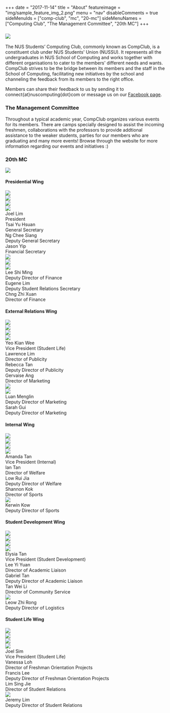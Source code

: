 +++
date = "2017-11-14"
title = "About"
featureimage = "img/sample_feature_img_2.png"
menu = "nav"
disableComments = true
sideMenuIds = ["comp-club", "mc", "20-mc"]
sideMenuNames = ["Computing Club", "The Management Committee", "20th MC"]
+++

### <div id="comp-club" class="section scrollspy"><img src="../img/about/logo.png"></div>

The NUS Students’ Computing Club, commonly known as CompClub, is a constituent club under NUS Students' Union (NUSSU). It represents all the undergraduates in NUS School of Computing and works together with different organisations to cater to the members' different needs and wants. CompClub strives to be the bridge between its members and the staff in the School of Computing, facilitating new initiatives by the school and channeling the feedback from its members to the right office.

Members can share their feedback to us by sending it to connect{at}nuscomputing{dot}com or message us on our [Facebook page](https://www.facebook.com/nuscomputing/).

### <div id="mc" class="section scrollspy">The Management Committee</div>

Throughout a typical academic year, CompClub organizes various events for its members. There are camps specially designed to assist the incoming freshmen, collaborations with the professors to provide addtional assistance to the weaker students, parties for our members who are graduating and many more events! Browse through the website for more information regarding our events and initiatives :)

### <div id="20-mc" class="section scrollspy">20th MC</div>

<img src="../img/about/20-mc/Group.jpg">

#### Presidential Wing
<div class="row has-rounded-images">
<div class="col s3 m3 l3"><img src="../img/about/20-mc/01_JoelLim_President.jpg"></div>
<div class="col s3 m3 l3"><img src="../img/about/20-mc/06_TsaiYuHsuan_GeneralSecretary.jpg"></div>
<div class="col s3 m3 l3"><img src="../img/about/20-mc/07_NgCheeSiang_AssistantGeneralSecretary.jpg"></div>
<div class="col s3 m3 l3"><img src="../img/about/20-mc/08_JasonYip_FinancialSecretary.jpg"></div>
</div>
<div class="row">
<div class="col s3 m3 l3 center-align">Joel Lim<br>President</div>
<div class="col s3 m3 l3 center-align">Tsai Yu Hsuan<br>General Secretary</div>
<div class="col s3 m3 l3 center-align">Ng Chee Siang<br>Deputy General Secretary</div>
<div class="col s3 m3 l3 center-align">Jason Yip<br>Financial Secretary</div>
</div>
<div class="row has-rounded-images">
<div class="col s3 m3 l3"><img src="../img/about/20-mc/09_LeeShiMing_AssistantFinancialSecretary.jpg"></div>
<div class="col s3 m3 l3"><img src="../img/about/20-mc/10_EugeneLim_SecretaryIT.jpg"></div>
<div class="col s3 m3 l3"><img src="../img/about/20-mc/11_ChngZhiXuan_DySecretaryIT.jpg"></div>
<div class="col s3 m3 l3"></div>
</div>
<div class="row">
<div class="col s3 m3 l3 center-align">Lee Shi Ming<br>Deputy Director of Finance</div>
<div class="col s3 m3 l3 center-align">Eugene Lim<br>Deputy Student Relations Secretary</div>
<div class="col s3 m3 l3 center-align">Chng Zhi Xuan<br>Director of Finance</div>
<div class="col s3 m3 l3 center-align"></div>
</div>

#### External Relations Wing
<div class="row has-rounded-images">
<div class="col s3 m3 l3"><img src="../img/about/20-mc/02_YeoKianWee_VPExternalRelations.jpg"></div>
<div class="col s3 m3 l3"><img src="../img/about/20-mc/15_LawrenceLim_DirectorPublicity.jpg"></div>
<div class="col s3 m3 l3"><img src="../img/about/20-mc/16_RebeccaTan_DyDirectorPublicity.jpg"></div>
<div class="col s3 m3 l3"><img src="../img/about/20-mc/12_GervaiseAng_DirectorMarketing.jpg"></div>
</div>
<div class="row">
<div class="col s3 m3 l3 center-align">Yeo Kian Wee<br>Vice President (Student Life)</div>
<div class="col s3 m3 l3 center-align">Lawrence Lim<br>Director of Publicity</div>
<div class="col s3 m3 l3 center-align">Rebecca Tan<br>Deputy Director of Publicity</div>
<div class="col s3 m3 l3 center-align">Gervaise Ang<br>Director of Marketing</div>
</div>
<div class="row has-rounded-images">
<div class="col s3 m3 l3"><img src="../img/about/20-mc/13_NicoleKevin_DyDirectorMarketing.jpg"></div>
<div class="col s3 m3 l3"><img src="../img/about/20-mc/14_ClarisseLim_DyDirectorMarketing.jpg"></div>
<div class="col s3 m3 l3"></div>
<div class="col s3 m3 l3"></div>
</div>
<div class="row">
<div class="col s3 m3 l3 center-align">Luan Menglin<br>Deputy Director of Marketing</div>
<div class="col s3 m3 l3 center-align">Sarah Gui<br>Deputy Director of Marketing</div>
<div class="col s3 m3 l3 center-align"></div>
<div class="col s3 m3 l3 center-align"></div>
</div>

#### Internal Wing
<div class="row has-rounded-images">
<div class="col s3 m3 l3"><img src="../img/about/20-mc/03_AmandaTan_VPInternal.jpg"></div>
<div class="col s3 m3 l3"><img src="../img/about/20-mc/17_IanTan_DirectorWelfare.jpg"></div>
<div class="col s3 m3 l3"><img src="../img/about/20-mc/18_LowRuiJia_DyDirectorWelfare.jpg"></div>
<div class="col s3 m3 l3"><img src="../img/about/20-mc/19_ShannonKok_DirectorSports.jpg"></div>
</div>
<div class="row">
<div class="col s3 m3 l3 center-align">Amanda Tan<br>Vice President (Internal)</div>
<div class="col s3 m3 l3 center-align">Ian Tan<br>Director of Welfare</div>
<div class="col s3 m3 l3 center-align">Low Rui Jia<br>Deputy Director of Welfare</div>
<div class="col s3 m3 l3 center-align">Shannon Kok<br>Director of Sports</div>
</div>
<div class="row has-rounded-images">
<div class="col s3 m3 l3"><img src="../img/about/20-mc/20_KerwinKow_DyDirectorSports.jpg"></div>
<div class="col s3 m3 l3"></div>
<div class="col s3 m3 l3"></div>
<div class="col s3 m3 l3"></div>
</div>
<div class="row">
<div class="col s3 m3 l3 center-align">Kerwin Kow<br>Deputy Director of Sports</div>
<div class="col s3 m3 l3 center-align"></div>
<div class="col s3 m3 l3 center-align"></div>
<div class="col s3 m3 l3 center-align"></div>
</div>

#### Student Development Wing
<div class="row has-rounded-images">
<div class="col s3 m3 l3"><img src="../img/about/20-mc/04_ElysiaTan_VPStudentDevelopment.jpg"></div>
<div class="col s3 m3 l3"><img src="../img/about/20-mc/25_LeeYiyuan_DirectorAcademicLiaison.jpg"></div>
<div class="col s3 m3 l3"><img src="../img/about/20-mc/26_GabrielTan_DyDirectorAcademicLiaison.jpg"></div>
<div class="col s3 m3 l3"><img src="../img/about/20-mc/27_TanWeiLi_DirectorCommunityService.jpg"></div>
</div>
<div class="row">
<div class="col s3 m3 l3 center-align">Elysia Tan<br>Vice President (Student Development)</div>
<div class="col s3 m3 l3 center-align">Lee Yi Yuan<br>Director of Academic Liaison</div>
<div class="col s3 m3 l3 center-align">Gabriel Tan<br>Deputy Director of Academic Liaison</div>
<div class="col s3 m3 l3 center-align">Tan Wei Li<br>Director of Community Service</div>
</div>
<div class="row has-rounded-images">
<div class="col s3 m3 l3"><img src="../img/about/20-mc/28_ZhaoJunRu_DyDirectorCommunityService.jpg"></div>
<div class="col s3 m3 l3"></div>
<div class="col s3 m3 l3"></div>
<div class="col s3 m3 l3"></div>
</div>
<div class="row">
<div class="col s3 m3 l3 center-align">Leow Zhi Rong<br>Deputy Director of Logistics</div>
<div class="col s3 m3 l3 center-align"></div>
<div class="col s3 m3 l3 center-align"></div>
<div class="col s3 m3 l3 center-align"></div>
</div>

#### Student Life Wing
<div class="row has-rounded-images">
<div class="col s3 m3 l3"><img src="../img/about/20-mc/05_JoelSim_VPStudentLife.jpg"></div>
<div class="col s3 m3 l3"><img src="../img/about/20-mc/21_VanessaLoh_DirectorFOP.jpg"></div>
<div class="col s3 m3 l3"><img src="../img/about/20-mc/22_FrancisLee_DyDirectorFOP.jpg"></div>
<div class="col s3 m3 l3"><img src="../img/about/20-mc/23_LimSingJie_DirectorStudentRelations.jpg"></div>
</div>
<div class="row">
<div class="col s3 m3 l3 center-align">Joel Sim<br>Vice President (Student Life)</div>
<div class="col s3 m3 l3 center-align">Vanessa Loh<br>Director of Freshman Orientation Projects</div>
<div class="col s3 m3 l3 center-align">Francis Lee<br>Deputy Director of Freshman Orientation Projects</div>
<div class="col s3 m3 l3 center-align">Lim Sing Jie<br>Director of Student Relations</div>
</div>
<div class="row has-rounded-images">
<div class="col s3 m3 l3"><img src="../img/about/20-mc/24_JeremyLim_DyDirectorStudentRelations.jpg"></div>
<div class="col s3 m3 l3"></div>
<div class="col s3 m3 l3"></div>
<div class="col s3 m3 l3"></div>
</div>
<div class="row">
<div class="col s3 m3 l3 center-align">Jeremy Lim<br>Deputy Director of Student Relations</div>
<div class="col s3 m3 l3 center-align"></div>
<div class="col s3 m3 l3 center-align"></div>
<div class="col s3 m3 l3 center-align"></div>
</div>
